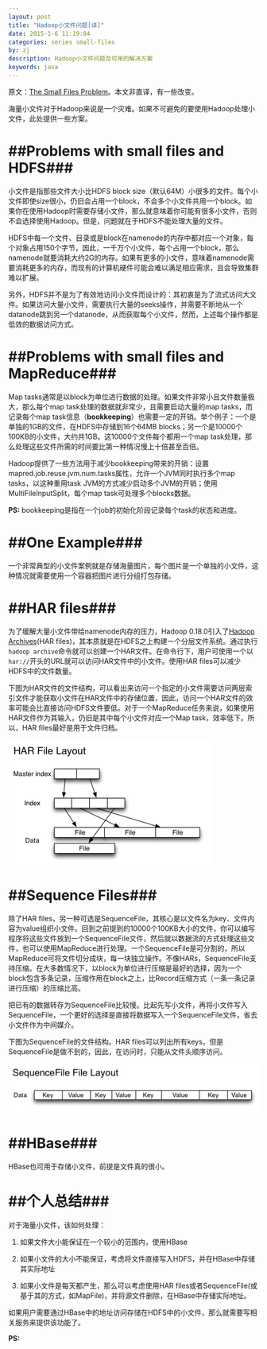```yaml
---
layout: post
title: "Hadoop小文件问题[译]"
date: 2015-1-6 11:19:04
categories: series small-files
by: zj
description: Hadoop小文件问题及可用的解决方案
keywords: java
---
```

原文：[The Small Files Problem][link1]。本文非直译，有一些改变。

海量小文件对于Hadoop来说是一个灾难。如果不可避免的要使用Hadoop处理小文件，此处提供一些方案。

#  ##Problems with small files and HDFS###

小文件是指那些文件大小比HDFS block size（默认64M）小很多的文件。每个小文件即使size很小，仍旧会占用一个block，不会多个小文件共用一个block。如果你在使用Hadoop时需要存储小文件，那么就意味着你可能有很多小文件，否则不会选择使用Hadoop。但是，问题就在于HDFS不能处理大量的文件。

HDFS中每一个文件、目录或是block在namenode的内存中都对应一个对象，每个对象占用150个字节，因此，一千万个小文件，每个占用一个block，那么namenode就要消耗大约2G的内存。如果有更多的小文件，意味着namenode需要消耗更多的内存，而现有的计算机硬件可能会难以满足相应需求，且会导致集群难以扩展。

另外，HDFS并不是为了有效地访问小文件而设计的：其初衷是为了流式访问大文件。如果访问大量小文件，需要执行大量的seeks操作，并需要不断地从一个datanode跳到另一个datanode，从而获取每个小文件，然而，上述每个操作都是低效的数据访问方式。

#  ##Problems with small files and MapReduce###

Map tasks通常是以block为单位进行数据的处理。如果文件非常小且文件数量极大，那么每个map task处理的数据就非常少，且需要启动大量的map tasks，而记录每个map task信息（**bookkeeping**）也需要一定的开销。举个例子：一个是单独的1GB的文件，在HDFS中存储到16个64MB blocks；另一个是10000个100KB的小文件，大约共1GB。这10000个文件每个都用一个map task处理，那么处理这些文件所需的时间要比第一种情况慢上十倍甚至百倍。

Hadoop提供了一些方法用于减少bookkeeping带来的开销：设置mapred.job.reuse.jvm.num.tasks属性，允许一个JVM同时执行多个map tasks，以这种重用task JVM的方式减少启动多个JVM的开销；使用MultiFileInputSplit，每个map task可处理多个blocks数据。

**PS:** bookkeeping是指在一个job的初始化阶段记录每个task的状态和进度。

#  ##One Example###

一个非常典型的小文件案例就是存储海量图片，每个图片是一个单独的小文件，这种情况就需要使用一个容器把图片进行分组打包存储。

#  ##HAR files###

为了缓解大量小文件带给namenode内存的压力，Hadoop 0.18.0引入了[Hadoop Archives][link2](HAR files)，其本质就是在HDFS之上构建一个分层文件系统。通过执行`hadoop archive`命令就可以创建一个HAR文件。在命令行下，用户可使用一个以`har://`开头的URL就可以访问HAR文件中的小文件。使用HAR files可以减少HDFS中的文件数量。

下图为HAR文件的文件结构，可以看出来访问一个指定的小文件需要访问两层索引文件才能获取小文件在HAR文件中的存储位置，因此，访问一个HAR文件的效率可能会比直接访问HDFS文件要低。对于一个MapReduce任务来说，如果使用HAR文件作为其输入，仍旧是其中每个小文件对应一个Map task，效率低下。所以，HAR files最好是用于文件归档。

![HAR File Layout][image1]

#  ##Sequence Files###

除了HAR files，另一种可选是SequenceFile，其核心是以文件名为key、文件内容为value组织小文件。回到之前提到的10000个100KB大小的文件，你可以编写程序将这些文件放到一个SequenceFile文件，然后就以数据流的方式处理这些文件，也可以使用MapReduce进行处理。一个SequenceFile是可分割的，所以MapReduce可将文件切分成块，每一块独立操作。不像HARs，SequenceFile支持压缩。在大多数情况下，以block为单位进行压缩是最好的选择，因为一个block包含多条记录，压缩作用在block之上，比Record压缩方式（一条一条记录进行压缩）的压缩比高。

把已有的数据转存为SequenceFile比较慢。比起先写小文件，再将小文件写入SequenceFile，一个更好的选择是直接将数据写入一个SequenceFile文件，省去小文件作为中间媒介。

下图为SequenceFile的文件结构。HAR files可以列出所有keys，但是SequenceFile是做不到的，因此，在访问时，只能从文件头顺序访问。

![SequenceFile File Layout][image2]

#  ##HBase###

HBase也可用于存储小文件，前提是文件真的很小。

#  ##个人总结###

对于海量小文件，该如何处理：

1. 如果文件大小能保证在一个较小的范围内，使用HBase

2. 如果小文件的大小不能保证，考虑将文件直接写入HDFS，并在HBase中存储其实际地址

3. 如果小文件是每天都产生，那么可以考虑使用HAR files或者SequenceFile(或基于其的方式，如MapFile)，并将源文件删除，在HBase中存储实际地址。

如果用户需要通过HBase中的地址访问存储在HDFS中的小文件，那么就需要写相关服务来提供该功能了。

**PS:**



[link1]:http://blog.cloudera.com/blog/2009/02/the-small-files-problem/ "The Small Files Problem"
[link2]:http://hadoop.apache.org/docs/r1.0.4/cn/hadoop_archives.html "Hadoop Archives"
[image1]:/images/har.png "HAR File Layout"
[image2]:/images/sequencefile.png "SequenceFile File Layout"
